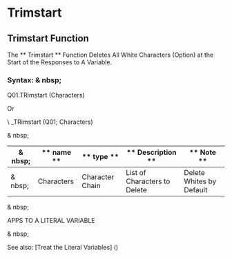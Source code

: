 # Trimstart

## Trimstart Function

The ** Trimstart ** Function Deletes All White Characters (Option) at the Start of the Responses to A Variable.

### Syntax: & nbsp;

Q01.TRimstart (Characters)

Or

\ _TRimstart (Q01; Characters)

& nbsp;

| & nbsp; | ** name ** | ** type ** | ** Description ** | ** Note ** |
| --- | --- | --- | --- | --- |
| & nbsp; | Characters | Character Chain | List of Characters to Delete | Delete Whites by Default |

& nbsp;

APPS TO A LITERAL VARIABLE

& nbsp;

See also: [Treat the Literal Variables] (<Trellious Little Little.md>)
